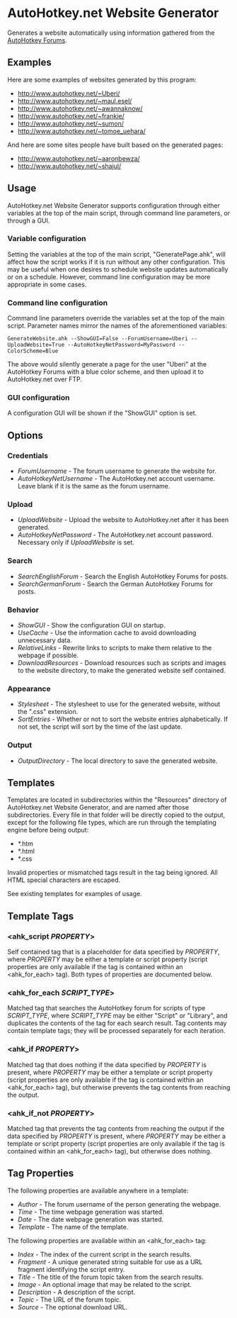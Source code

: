 AutoHotkey.net Website Generator
================================
Generates a website automatically using information gathered from the [AutoHotkey Forums].

Examples
--------

Here are some examples of websites generated by this program:

* http://www.autohotkey.net/~Uberi/
* http://www.autohotkey.net/~maul.esel/
* http://www.autohotkey.net/~awannaknow/
* http://www.autohotkey.net/~frankie/
* http://www.autohotkey.net/~sumon/
* http://www.autohotkey.net/~tomoe_uehara/

And here are some sites people have built based on the generated pages:

* http://www.autohotkey.net/~aaronbewza/
* http://www.autohotkey.net/~shajul/

Usage
-----

AutoHotkey.net Website Generator supports configuration through either variables at the top of the main script, through command line parameters, or through a GUI.

### Variable configuration

Setting the variables at the top of the main script, "GeneratePage.ahk", will affect how the script works if it is run without any other configuration. This may be useful when one desires to schedule website updates automatically or on a schedule. However, command line configuration may be more appropriate in some cases.

### Command line configuration

Command line parameters override the variables set at the top of the main script. Parameter names mirror the names of the aforementioned variables:

    GenerateWebsite.ahk --ShowGUI=False --ForumUsername=Uberi --UploadWebsite=True --AutoHotkeyNetPassword=MyPassword --ColorScheme=Blue

The above would silently generate a page for the user "Uberi" at the AutoHotkey Forums with a blue color scheme, and then upload it to AutoHotkey.net over FTP.

### GUI configuration

A configuration GUI will be shown if the "ShowGUI" option is set.

Options
-------

### Credentials
* _ForumUsername_ - The forum username to generate the website for.
* _AutoHotkeyNetUsername_ - The AutoHotkey.net account username. Leave blank if it is the same as the forum username.

### Upload
* _UploadWebsite_ - Upload the website to AutoHotkey.net after it has been generated.
* _AutoHotkeyNetPassword_ - The AutoHotkey.net account password. Necessary only if _UploadWebsite_ is set.

### Search
* _SearchEnglishForum_ - Search the English AutoHotkey Forums for posts.
* _SearchGermanForum_ - Search the German AutoHotkey Forums for posts.

### Behavior
* _ShowGUI_ - Show the configuration GUI on startup.
* _UseCache_ - Use the information cache to avoid downloading unnecessary data.
* _RelativeLinks_ - Rewrite links to scripts to make them relative to the webpage if possible.
* _DownloadResources_ - Download resources such as scripts and images to the website directory, to make the generated website self contained.

### Appearance
* _Stylesheet_ - The stylesheet to use for the generated website, without the ".css" extension.
* _SortEntries_ - Whether or not to sort the website entries alphabetically. If not set, the script will sort by the time of the last update.

### Output
* _OutputDirectory_ - The local directory to save the generated website.

Templates
---------

Templates are located in subdirectories within the "Resources" directory of AutoHotkey.net Website Generator, and are named after those subdirectories. Every file in that folder will be directly copied to the output, except for the following file types, which are run through the templating engine before being output:

* *.htm
* *.html
* *.css

Invalid properties or mismatched tags result in the tag being ignored. All HTML special characters are escaped.

See existing templates for examples of usage.

Template Tags
-------------

### <ahk_script *PROPERTY*>
Self contained tag that is a placeholder for data specified by *PROPERTY*, where *PROPERTY* may be either a template or script property (script properties are only available if the tag is contained within an <ahk_for_each> tag). Both types of properties are documented below.

### <ahk_for_each *SCRIPT_TYPE*>
Matched tag that searches the AutoHotkey forum for scripts of type *SCRIPT_TYPE*, where *SCRIPT_TYPE* may be either "Script" or "Library", and duplicates the contents of the tag for each search result. Tag contents may contain template tags; they will be processed separately for each iteration.

### <ahk_if *PROPERTY*>
Matched tag that does nothing if the data specified by *PROPERTY* is present, where *PROPERTY* may be either a template or script property (script properties are only available if the tag is contained within an <ahk_for_each> tag), but otherwise prevents the tag contents from reaching the output.

### <ahk_if_not *PROPERTY*>
Matched tag that prevents the tag contents from reaching the output if the data specified by *PROPERTY* is present, where *PROPERTY* may be either a template or script property (script properties are only available if the tag is contained within an <ahk_for_each> tag), but otherwise does nothing.

Tag Properties
--------------

The following properties are available anywhere in a template:

* _Author_ - The forum username of the person generating the webpage.
* _Time_ - The time webpage generation was started.
* _Date_ - The date webpage generation was started.
* _Template_ - The name of the template.

The following properties are available within an <ahk_for_each> tag:

* _Index_ - The index of the current script in the search results.
* _Fragment_ - A unique generated string suitable for use as a URL fragment identifying the script entry.
* _Title_ - The title of the forum topic taken from the search results.
* _Image_ - An optional image that may be related to the script.
* _Description_ - A description of the script.
* _Topic_ - The URL of the forum topic.
* _Source_ - The optional download URL.

[AutoHotkey Forums]: http://www.autohotkey.com/forum/